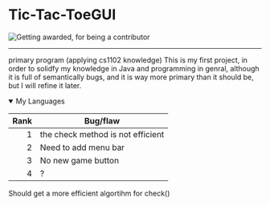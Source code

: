 # Tic-Tac-ToeGUI

<picture>
 <source media="(prefers-color-scheme: dark)" srcset="https://awesomescreenshot.s3.amazonaws.com/image/4376740/40687018-d31b5ba3acbd2ab09a6ae5d8b032ffce.png?X-Amz-Algorithm=AWS4-HMAC-SHA256&X-Amz-Credential=AKIAJSCJQ2NM3XLFPVKA%2F20230612%2Fus-east-1%2Fs3%2Faws4_request&X-Amz-Date=20230612T220840Z&X-Amz-Expires=28800&X-Amz-SignedHeaders=host&X-Amz-Signature=f50b362d35416aba0f19ee2fbb87bb178d24fd051872c177a7d0466760c7e988">
 <source media="(prefers-color-scheme: light)" srcset="https://awesomescreenshot.s3.amazonaws.com/image/4376740/40687018-d31b5ba3acbd2ab09a6ae5d8b032ffce.png?X-Amz-Algorithm=AWS4-HMAC-SHA256&X-Amz-Credential=AKIAJSCJQ2NM3XLFPVKA%2F20230612%2Fus-east-1%2Fs3%2Faws4_request&X-Amz-Date=20230612T220840Z&X-Amz-Expires=28800&X-Amz-SignedHeaders=host&X-Amz-Signature=f50b362d35416aba0f19ee2fbb87bb178d24fd051872c177a7d0466760c7e988">
 <img alt="Getting awarded, for being a contributor" src="https://awesomescreenshot.s3.amazonaws.com/image/4376740/40687018-d31b5ba3acbd2ab09a6ae5d8b032ffce.png?X-Amz-Algorithm=AWS4-HMAC-SHA256&X-Amz-Credential=AKIAJSCJQ2NM3XLFPVKA%2F20230612%2Fus-east-1%2Fs3%2Faws4_request&X-Amz-Date=20230612T220840Z&X-Amz-Expires=28800&X-Amz-SignedHeaders=host&X-Amz-Signature=f50b362d35416aba0f19ee2fbb87bb178d24fd051872c177a7d0466760c7e988">
</picture>

---

primary program (applying cs1102 knowledge)
This is my first project, in order to solidfy my knowledge in Java and programming in genral, although it is full of semantically bugs, and it is way more primary than it should be, but I will refine it later.


<details open>
<summary>My Languages </summary>

| Rank | Bug/flaw |
|-----:|---------------|
|     1|        the check method is not efficient      |
|     2|       Need to add menu bar        |
|     3|          No new game button     |
|     4|          ?    |

Should get a more efficient algortihm for check()
</details>
